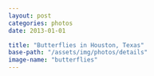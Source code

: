 ```yaml
---
layout: post
categories: photos
date: 2013-01-01

title: "Butterflies in Houston, Texas"
base-path: "/assets/img/photos/details"
image-name: "butterflies"
---
```

